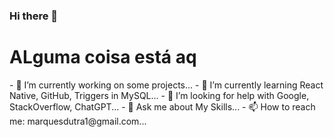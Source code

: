 ### Hi there 👋



<h1> ALguma coisa está aq</h1>
- 🔭 I’m currently working on some projects...
- 🌱 I’m currently learning React Native, GitHub, Triggers in MySQL...
- 🤔 I’m looking for help with Google, StackOverflow, ChatGPT...
- 💬 Ask me about My Skills...
- 📫 How to reach me: marquesdutra1@gmail.com...

